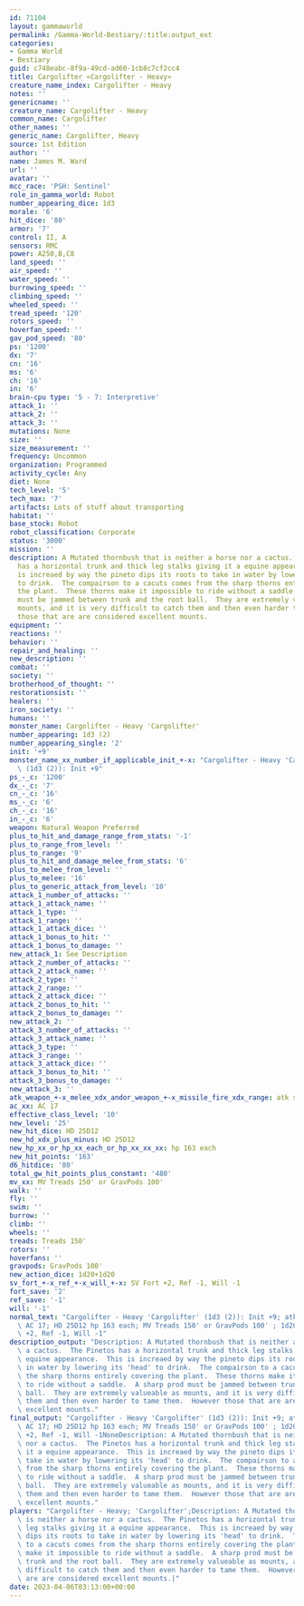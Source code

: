 ```yaml
---
id: 71104
layout: gammaworld
permalink: /Gamma-World-Bestiary/:title:output_ext
categories:
- Gamma World
- Bestiary
guid: c748eabc-8f9a-49cd-ad60-1cb8c7cf2cc4
title: Cargolifter «Cargolifter - Heavy»
creature_name_index: Cargolifter - Heavy
notes: ''
genericname: ''
creature_name: Cargolifter - Heavy
common_name: Cargolifter
other_names: ''
generic_name: Cargolifter, Heavy
source: 1st Edition
author: ''
name: James M. Ward
url: ''
avatar: ''
mcc_race: 'PSH: Sentinel'
role_in_gamma_world: Robot
number_appearing_dice: 1d3
morale: '6'
hit_dice: '80'
armor: '7'
control: II, A
sensors: RMC
power: A250,B,C8
land_speed: ''
air_speed: ''
water_speed: ''
burrowing_speed: ''
climbing_speed: ''
wheeled_speed: ''
tread_speed: '120'
rotors_speed: ''
hoverfan_speed: ''
gav_pod_speed: '80'
ps: '1200'
dx: '7'
cn: '16'
ms: '6'
ch: '16'
in: '6'
brain-cpu type: '5 - 7: Interpretive'
attack_1: ''
attack_2: ''
attack_3: ''
mutations: None
size: ''
size_measurement: ''
frequency: Uncommon
organization: Programmed
activity_cycle: Any
diet: None
tech_level: '5'
tech_max: '7'
artifacts: Lots of stuff about transporting
habitat: ''
base_stock: Robot
robot_classification: Corporate
status: '3000'
mission: ''
description: A Mutated thornbush that is neither a horse nor a cactus.  The Pinetos
  has a horizontal trunk and thick leg stalks giving it a equine appearance.  This
  is increaed by way the pineto dips its roots to take in water by lowering its 'head'
  to drink.  The compairson to a cacuts comes from the sharp thorns entirely covering
  the plant.  These thorns make it impossible to ride without a saddle.  A sharp prod
  must be jammed between trunk and the root ball.  They are extremely valueable as
  mounts, and it is very difficult to catch them and then even harder to tame them.  However
  those that are are considered excellent mounts.
equipment: ''
reactions: ''
behavior: ''
repair_and_healing: ''
new_description: ''
combat: ''
society: ''
brotherhood_of_thought: ''
restorationsist: ''
healers: ''
iron_society: ''
humans: ''
monster_name: Cargolifter - Heavy 'Cargolifter'
number_appearing: 1d3 (2)
number_appearing_single: '2'
init: '+9'
monster_name_xx_number_if_applicable_init_+-x: "Cargolifter - Heavy 'Cargolifter'\
  \ (1d3 (2)): Init +9"
ps_-_c: '1200'
dx_-_c: '7'
cn_-_c: '16'
ms_-_c: '6'
ch_-_c: '16'
in_-_c: '6'
weapon: Natural Weapon Preferred
plus_to_hit_and_damage_range_from_stats: '-1'
plus_to_range_from_level: ''
plus_to_range: '9'
plus_to_hit_and_damage_melee_from_stats: '6'
plus_to_melee_from_level: ''
plus_to_melee: '16'
plus_to_generic_attack_from_level: '10'
attack_1_number_of_attacks: ''
attack_1_attack_name: ''
attack_1_type: ''
attack_1_range: ''
attack_1_attack_dice: ''
attack_1_bonus_to_hit: ''
attack_1_bonus_to_damage: ''
new_attack_1: See Description
attack_2_number_of_attacks: ''
attack_2_attack_name: ''
attack_2_type: ''
attack_2_range: ''
attack_2_attack_dice: ''
attack_2_bonus_to_hit: ''
attack_2_bonus_to_damage: ''
new_attack_2: ''
attack_3_number_of_attacks: ''
attack_3_attack_name: ''
attack_3_type: ''
attack_3_range: ''
attack_3_attack_dice: ''
attack_3_bonus_to_hit: ''
attack_3_bonus_to_damage: ''
new_attack_3: ''
atk_weapon_+-x_melee_xdx_andor_weapon_+-x_missile_fire_xdx_range: atk see description
ac_xx: AC 17
effective_class_level: '10'
new_level: '25'
new_hit_dice: HD 25D12
new_hd_xdx_plus_minus: HD 25D12
new_hp_xx_or_hp_xx_each_or_hp_xx_xx_xx: hp 163 each
new_hit_points: '163'
d6_hitdice: '80'
total_gw_hit_points_plus_constant: '480'
mv_xx: MV Treads 150' or GravPods 100'
walk: ''
fly: ''
swim: ''
burrow: ''
climb: ''
wheels: ''
treads: Treads 150'
rotors: ''
hoverfans: ''
gravpods: GravPods 100'
new_action_dice: 1d20+1d20
sv_fort_+-x_ref_+-x_will_+-x: SV Fort +2, Ref -1, Will -1
fort_save: '2'
ref_save: '-1'
will: '-1'
normal_text: "Cargolifter - Heavy 'Cargolifter' (1d3 (2)): Init +9; atk see description;\
  \ AC 17; HD 25D12 hp 163 each; MV Treads 150' or GravPods 100' ; 1d20+1d20; SV Fort\
  \ +2, Ref -1, Will -1"
description_output: "Description: A Mutated thornbush that is neither a horse nor\
  \ a cactus.  The Pinetos has a horizontal trunk and thick leg stalks giving it a\
  \ equine appearance.  This is increaed by way the pineto dips its roots to take\
  \ in water by lowering its 'head' to drink.  The compairson to a cacuts comes from\
  \ the sharp thorns entirely covering the plant.  These thorns make it impossible\
  \ to ride without a saddle.  A sharp prod must be jammed between trunk and the root\
  \ ball.  They are extremely valueable as mounts, and it is very difficult to catch\
  \ them and then even harder to tame them.  However those that are are considered\
  \ excellent mounts."
final_output: "Cargolifter - Heavy 'Cargolifter' (1d3 (2)): Init +9; atk see description;\
  \ AC 17; HD 25D12 hp 163 each; MV Treads 150' or GravPods 100' ; 1d20+1d20; SV Fort\
  \ +2, Ref -1, Will -1NoneDescription: A Mutated thornbush that is neither a horse\
  \ nor a cactus.  The Pinetos has a horizontal trunk and thick leg stalks giving\
  \ it a equine appearance.  This is increaed by way the pineto dips its roots to\
  \ take in water by lowering its 'head' to drink.  The compairson to a cacuts comes\
  \ from the sharp thorns entirely covering the plant.  These thorns make it impossible\
  \ to ride without a saddle.  A sharp prod must be jammed between trunk and the root\
  \ ball.  They are extremely valueable as mounts, and it is very difficult to catch\
  \ them and then even harder to tame them.  However those that are are considered\
  \ excellent mounts."
players: "Cargolifter - Heavy; 'Cargolifter';Description: A Mutated thornbush that\
  \ is neither a horse nor a cactus.  The Pinetos has a horizontal trunk and thick\
  \ leg stalks giving it a equine appearance.  This is increaed by way the pineto\
  \ dips its roots to take in water by lowering its 'head' to drink.  The compairson\
  \ to a cacuts comes from the sharp thorns entirely covering the plant.  These thorns\
  \ make it impossible to ride without a saddle.  A sharp prod must be jammed between\
  \ trunk and the root ball.  They are extremely valueable as mounts, and it is very\
  \ difficult to catch them and then even harder to tame them.  However those that\
  \ are are considered excellent mounts.|"
date: 2023-04-06T03:13:00+00:00
---
```

</br>